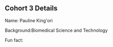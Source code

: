 ## Cohort 3 Details


Name: Pauline King'ori

Background:Biomedical Science and Technology

Fun fact: 
[](https://avatars1.githubusercontent.com/u/61578503?s=460&u=2768799a15aeadc8cefb47153f1e5a02545f64e2&v=4)

